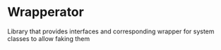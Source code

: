 # Wrapperator
Library that provides interfaces and corresponding wrapper for system classes to allow faking them
